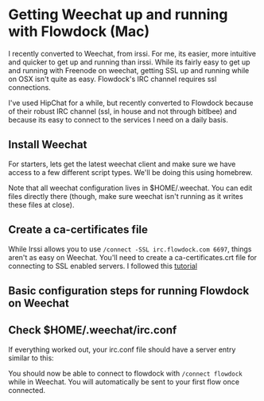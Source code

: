 Getting Weechat up and running with Flowdock (Mac)
==================================================

I recently converted to Weechat, from irssi. For me, its easier, more intuitive and quicker to get up and running than irssi. While its fairly easy to get up and running with Freenode on weechat, getting SSL up and running while on OSX isn't quite as easy. Flowdock's IRC channel requires ssl connections.

I've used HipChat for a while, but recently converted to Flowdock because of their robust IRC channel (ssl, in house and not through bitlbee) and because its easy to connect to the services I need on a daily basis.

Install Weechat
---------------

For starters, lets get the latest weechat client and make sure we have access to a few different script types. We'll be doing this using homebrew.

<script src="https://gist.github.com/anonymous/9592645.js"></script>

Note that all weechat configuration lives in $HOME/.weechat. You can edit files directly there (though, make sure weechat isn't running as it writes these files at close). 

Create a ca-certificates file
-----------------------------

While Irssi allows you to use `/connect -SSL irc.flowdock.com 6697`, things aren't as easy on Weechat. You'll need to create a ca-certificates.crt file for connecting to SSL enabled servers. I followed this [tutorial](http://slowhash.com/2013/08/17/ca-certificates-crt-for-macosx/)

<script src="https://gist.github.com/anonymous/9592646.js"></script>

Basic configuration steps for running Flowdock on Weechat
---------------------------------------------------------

<script src="https://gist.github.com/anonymous/9592662.js"></script>

Check $HOME/.weechat/irc.conf
-----------------------------

If everything worked out, your irc.conf file should have a server entry similar to this:

<script src="https://gist.github.com/anonymous/9592669.js"></script>

You should now be able to connect to flowdock with `/connect flowdock` while in Weechat. You will automatically be sent to your first flow once connected.


